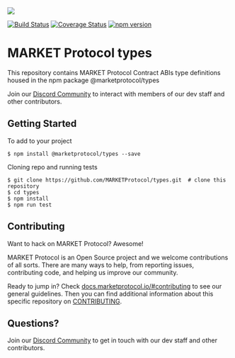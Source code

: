 <img src="https://github.com/MARKETProtocol/dApp/blob/master/src/img/MARKETProtocol-Light.png?raw=true" align="middle">


[![Build Status](https://travis-ci.org/MARKETProtocol/types.svg?branch=develop)](https://travis-ci.org/MARKETProtocol/types) [![Coverage Status](https://coveralls.io/repos/github/MARKETProtocol/types/badge.svg?branch=develop&service=github)](https://coveralls.io/github/MARKETProtocol/types?branch=develop) [![npm version](https://badge.fury.io/js/%40marketprotocol%2Ftypes.svg)](https://badge.fury.io/js/%40marketprotocol%2Ftypes)

# MARKET Protocol types

This repository contains MARKET Protocol Contract ABIs type definitions housed in the npm package @marketprotocol/types 

Join our [Discord Community](https://marketprotocol.io/discord) to interact with members of our dev staff and other contributors.

## Getting Started

To add to your project
```shell
$ npm install @marketprotocol/types --save
```

Cloning repo and running tests

```shell
$ git clone https://github.com/MARKETProtocol/types.git  # clone this repository
$ cd types
$ npm install
$ npm run test 
```

## Contributing

Want to hack on MARKET Protocol? Awesome!

MARKET Protocol is an Open Source project and we welcome contributions of all sorts. There are many ways to help, from reporting issues, contributing code, and helping us improve our community.

Ready to jump in? Check [docs.marketprotocol.io/#contributing](https://docs.marketprotocol.io/#contributing) to see our general guidelines. Then you can find additional information about this specific repository on [CONTRIBUTING](https://github.com/MARKETProtocol/types/blob/develop/.github/CONTRIBUTING.md).

## Questions?

Join our [Discord Community](https://marketprotocol.io/discord) to get in touch with our dev staff and other contributors.

